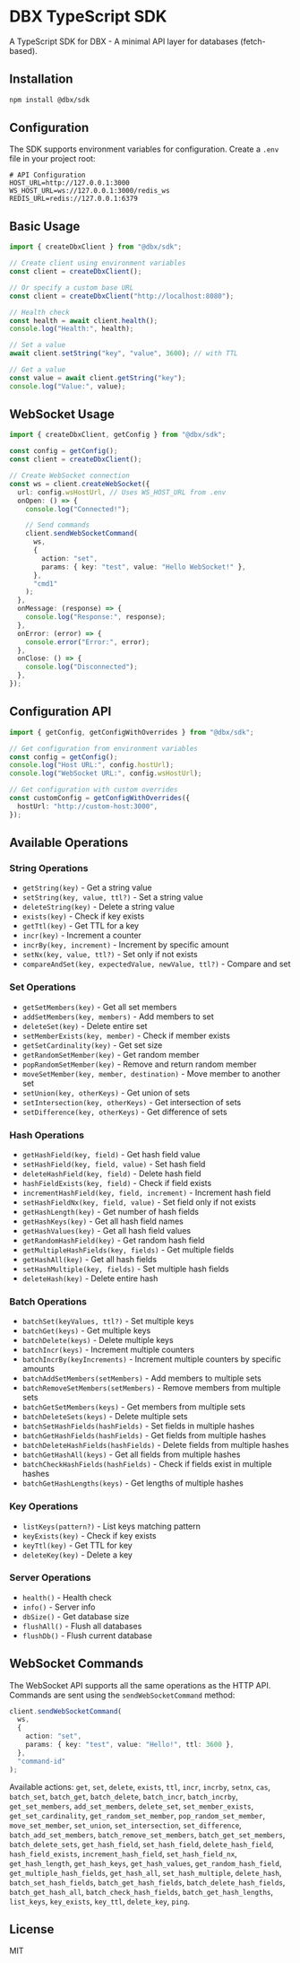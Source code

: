# DBX TypeScript SDK

A TypeScript SDK for DBX - A minimal API layer for databases (fetch-based).

## Installation

```bash
npm install @dbx/sdk
```

## Configuration

The SDK supports environment variables for configuration. Create a `.env` file in your project root:

```env
# API Configuration
HOST_URL=http://127.0.0.1:3000
WS_HOST_URL=ws://127.0.0.1:3000/redis_ws
REDIS_URL=redis://127.0.0.1:6379
```

## Basic Usage

```typescript
import { createDbxClient } from "@dbx/sdk";

// Create client using environment variables
const client = createDbxClient();

// Or specify a custom base URL
const client = createDbxClient("http://localhost:8080");

// Health check
const health = await client.health();
console.log("Health:", health);

// Set a value
await client.setString("key", "value", 3600); // with TTL

// Get a value
const value = await client.getString("key");
console.log("Value:", value);
```

## WebSocket Usage

```typescript
import { createDbxClient, getConfig } from "@dbx/sdk";

const config = getConfig();
const client = createDbxClient();

// Create WebSocket connection
const ws = client.createWebSocket({
  url: config.wsHostUrl, // Uses WS_HOST_URL from .env
  onOpen: () => {
    console.log("Connected!");

    // Send commands
    client.sendWebSocketCommand(
      ws,
      {
        action: "set",
        params: { key: "test", value: "Hello WebSocket!" },
      },
      "cmd1"
    );
  },
  onMessage: (response) => {
    console.log("Response:", response);
  },
  onError: (error) => {
    console.error("Error:", error);
  },
  onClose: () => {
    console.log("Disconnected");
  },
});
```

## Configuration API

```typescript
import { getConfig, getConfigWithOverrides } from "@dbx/sdk";

// Get configuration from environment variables
const config = getConfig();
console.log("Host URL:", config.hostUrl);
console.log("WebSocket URL:", config.wsHostUrl);

// Get configuration with custom overrides
const customConfig = getConfigWithOverrides({
  hostUrl: "http://custom-host:3000",
});
```

## Available Operations

### String Operations

- `getString(key)` - Get a string value
- `setString(key, value, ttl?)` - Set a string value
- `deleteString(key)` - Delete a string value
- `exists(key)` - Check if key exists
- `getTtl(key)` - Get TTL for a key
- `incr(key)` - Increment a counter
- `incrBy(key, increment)` - Increment by specific amount
- `setNx(key, value, ttl?)` - Set only if not exists
- `compareAndSet(key, expectedValue, newValue, ttl?)` - Compare and set

### Set Operations

- `getSetMembers(key)` - Get all set members
- `addSetMembers(key, members)` - Add members to set
- `deleteSet(key)` - Delete entire set
- `setMemberExists(key, member)` - Check if member exists
- `getSetCardinality(key)` - Get set size
- `getRandomSetMember(key)` - Get random member
- `popRandomSetMember(key)` - Remove and return random member
- `moveSetMember(key, member, destination)` - Move member to another set
- `setUnion(key, otherKeys)` - Get union of sets
- `setIntersection(key, otherKeys)` - Get intersection of sets
- `setDifference(key, otherKeys)` - Get difference of sets

### Hash Operations

- `getHashField(key, field)` - Get hash field value
- `setHashField(key, field, value)` - Set hash field
- `deleteHashField(key, field)` - Delete hash field
- `hashFieldExists(key, field)` - Check if field exists
- `incrementHashField(key, field, increment)` - Increment hash field
- `setHashFieldNx(key, field, value)` - Set field only if not exists
- `getHashLength(key)` - Get number of hash fields
- `getHashKeys(key)` - Get all hash field names
- `getHashValues(key)` - Get all hash field values
- `getRandomHashField(key)` - Get random hash field
- `getMultipleHashFields(key, fields)` - Get multiple fields
- `getHashAll(key)` - Get all hash fields
- `setHashMultiple(key, fields)` - Set multiple hash fields
- `deleteHash(key)` - Delete entire hash

### Batch Operations

- `batchSet(keyValues, ttl?)` - Set multiple keys
- `batchGet(keys)` - Get multiple keys
- `batchDelete(keys)` - Delete multiple keys
- `batchIncr(keys)` - Increment multiple counters
- `batchIncrBy(keyIncrements)` - Increment multiple counters by specific amounts
- `batchAddSetMembers(setMembers)` - Add members to multiple sets
- `batchRemoveSetMembers(setMembers)` - Remove members from multiple sets
- `batchGetSetMembers(keys)` - Get members from multiple sets
- `batchDeleteSets(keys)` - Delete multiple sets
- `batchSetHashFields(hashFields)` - Set fields in multiple hashes
- `batchGetHashFields(hashFields)` - Get fields from multiple hashes
- `batchDeleteHashFields(hashFields)` - Delete fields from multiple hashes
- `batchGetHashAll(keys)` - Get all fields from multiple hashes
- `batchCheckHashFields(hashFields)` - Check if fields exist in multiple hashes
- `batchGetHashLengths(keys)` - Get lengths of multiple hashes

### Key Operations

- `listKeys(pattern?)` - List keys matching pattern
- `keyExists(key)` - Check if key exists
- `keyTtl(key)` - Get TTL for key
- `deleteKey(key)` - Delete a key

### Server Operations

- `health()` - Health check
- `info()` - Server info
- `dbSize()` - Get database size
- `flushAll()` - Flush all databases
- `flushDb()` - Flush current database

## WebSocket Commands

The WebSocket API supports all the same operations as the HTTP API. Commands are sent using the `sendWebSocketCommand` method:

```typescript
client.sendWebSocketCommand(
  ws,
  {
    action: "set",
    params: { key: "test", value: "Hello!", ttl: 3600 },
  },
  "command-id"
);
```

Available actions: `get`, `set`, `delete`, `exists`, `ttl`, `incr`, `incrby`, `setnx`, `cas`, `batch_set`, `batch_get`, `batch_delete`, `batch_incr`, `batch_incrby`, `get_set_members`, `add_set_members`, `delete_set`, `set_member_exists`, `get_set_cardinality`, `get_random_set_member`, `pop_random_set_member`, `move_set_member`, `set_union`, `set_intersection`, `set_difference`, `batch_add_set_members`, `batch_remove_set_members`, `batch_get_set_members`, `batch_delete_sets`, `get_hash_field`, `set_hash_field`, `delete_hash_field`, `hash_field_exists`, `increment_hash_field`, `set_hash_field_nx`, `get_hash_length`, `get_hash_keys`, `get_hash_values`, `get_random_hash_field`, `get_multiple_hash_fields`, `get_hash_all`, `set_hash_multiple`, `delete_hash`, `batch_set_hash_fields`, `batch_get_hash_fields`, `batch_delete_hash_fields`, `batch_get_hash_all`, `batch_check_hash_fields`, `batch_get_hash_lengths`, `list_keys`, `key_exists`, `key_ttl`, `delete_key`, `ping`.

## License

MIT
